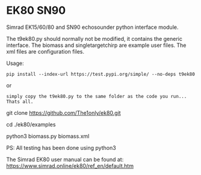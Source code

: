 # EK80 SN90
Simrad EK15/60/80 and SN90 echosounder python interface module.

The t9ek80.py should normally not be modified, it contains the generic interface.
The biomass and singletargetchirp are example user files.
The xml files are configuration files.

Usage:

    pip install --index-url https://test.pypi.org/simple/ --no-deps t9ek80
 
 or
    
    simply copy the t9ek80.py to the same folder as the code you run... Thats all. 
  
  
 git clone https://github.com/The1only/ek80.git

 cd ./ek80/examples

 python3 biomass.py biomass.xml


PS: All testing has been done using python3

The Simrad EK80 user manual can be found at: https://www.simrad.online/ek80/ref_en/default.htm


